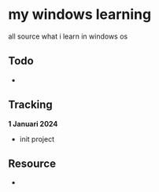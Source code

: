 # my windows learning
all source what i learn in windows os 

## Todo
- 

## Tracking
**1 Januari 2024**
- init project

## Resource
-